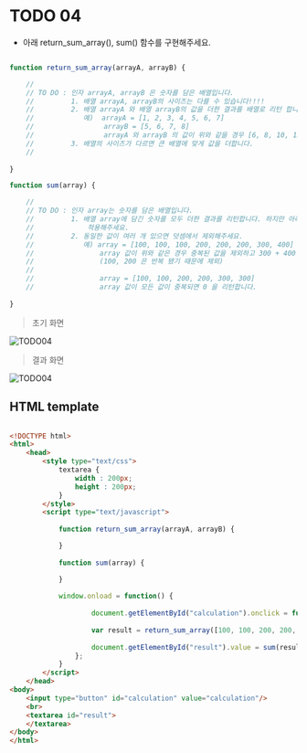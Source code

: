 ﻿TODO 04
========

* 아래 return_sum_array(), sum() 함수를 구현해주세요.


```javascript

function return_sum_array(arrayA, arrayB) {

	//
	// TO DO : 인자 arrayA, arrayB 은 숫자를 담은 배열입니다.
	//         1. 배열 arrayA, arrayB의 사이즈는 다를 수 있습니다!!!!
	//         2. 배열 arrayA 와 배열 arrayB의 값을 더한 결과를 배열로 리턴 합니다.
	//            예)  arrayA = [1, 2, 3, 4, 5, 6, 7]
	//                 arrayB = [5, 6, 7, 8]
	//                 arrayA 와 arrayB 의 값이 위와 같을 경우 [6, 8, 10, 12, 5, 6, 7] 을 리턴합니다.
	//         3. 배열의 사이즈가 다르면 큰 배열에 맞게 값을 더합니다.
	// 
	
}

function sum(array) {

	//
	// TO DO : 인자 array는 숫자를 담은 배열입니다.
	//         1. 배열 array에 담긴 숫자를 모두 더한 결과를 리턴합니다. 하지만 아래와 같은 예외 상황을 
	//             적용해주세요.
	//         2. 동일한 값이 여러 개 있으면 덧셈에서 제외해주세요.
	//            예) array = [100, 100, 100, 200, 200, 200, 300, 400] 
	//                array 값이 위와 같은 경우 중복된 값을 제외하고 300 + 400 = 700 을 리턴합니다.
	//                (100, 200 은 반복 됐기 때문에 제외)
	//
	//                array = [100, 100, 200, 200, 300, 300] 
	//                array 값이 모든 값이 중복되면 0 을 리턴합니다.
	
}

```

> 초기 화면

![TODO04](https://github.com/ByungChangYoo/clipsoft/blob/master/javascript/09/todo/images/todo_04.png)


>  결과 화면

![TODO04](https://github.com/ByungChangYoo/clipsoft/blob/master/javascript/09/todo/images/todo_04_result.png)

## HTML template

```html

<!DOCTYPE html> 
<html>
	<head>
		<style type="text/css">
			textarea {
				width : 200px;
				height : 200px;
			}
		</style>
		<script type="text/javascript">
		
			function return_sum_array(arrayA, arrayB) {

			}
			
			function sum(array) {

			}
			
			window.onload = function() {
			
					document.getElementById("calculation").onclick = function() {
							
					var result = return_sum_array([100, 100, 200, 200, 200, 200], [100, 100, 200, 500]);
					
					document.getElementById("result").value = sum(result);
				};
			}			
		</script>
	</head>
<body>               
	<input type="button" id="calculation" value="calculation"/>
    <br>	
    <textarea id="result">
	</textarea>
</body>
</html>

```
